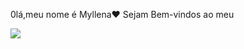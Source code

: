 0lá,meu nome é Myllena❤️
Sejam Bem-vindos ao meu 

![](https://media1.tenor.com/m/cxS9KTSSN6AAAAAC/meowwah.gif)
